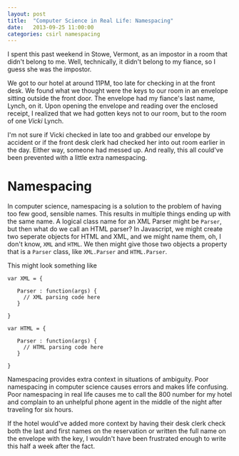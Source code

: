 ```yaml
---
layout: post
title:  "Computer Science in Real Life: Namespacing"
date:   2013-09-25 11:00:00
categories: csirl namespacing
---
```


I spent this past weekend in Stowe, Vermont, as an impostor in a room that didn't belong to me. 
Well, technically, it didn't belong to my fiance, so I guess she was the impostor.

We got to our hotel at around 11PM, too late for checking in at the front desk. We  found what 
we thought were the keys to our room in an envelope sitting outside the front door. The envelope 
had my fiance's last name, Lynch, on it. Upon opening the envelope and reading over the enclosed
receipt, I realized that we had gotten keys not to our room, but to the room of one *Vicki* 
Lynch.

I'm not sure if Vicki checked in late too and grabbed our envelope by accident or if the front 
desk clerk had checked her into out room earlier in the day. Either way, someone had messed up. 
And really, this all could've been prevented with a little extra namespacing.

Namespacing
===========

In computer science, namespacing is a solution to the problem of having too few good, sensible
names. This results in multiple things ending up with the same name. A logical class name for 
an XML Parser might be `Parser`, but then what do we call an HTML parser? In Javascript, we 
might create two seperate objects for HTML and XML, and we might name them, oh, I don't know, 
`XML` and `HTML`. We then might give those two objects a property that is a `Parser` class, like 
`XML.Parser` and `HTML.Parser`.

This might look something like

    var XML = {

       Parser : function(args) {
         // XML parsing code here
       }

    }

    var HTML = {

       Parser : function(args) {
         // HTML parsing code here
       }

    }

Namespacing provides extra context in situations of ambiguity. Poor namespacing in computer science
causes errors and makes life confusing. Poor namespacing in real life causes me to call the
800 number for my hotel and complain to an unhelpful phone agent in the middle of the night after 
traveling for six hours.

If the hotel would've added more context by having their desk clerk check both the last and first 
names on the reservation or written the full name on the envelope with the key, I wouldn't have 
been frustrated enough to write this half a week after the fact.

